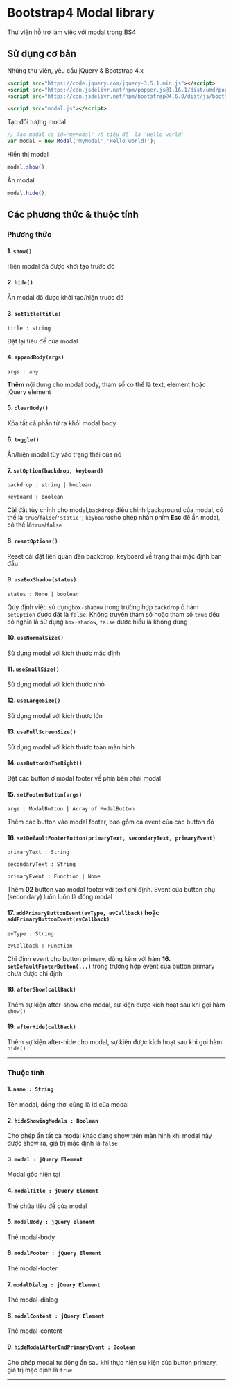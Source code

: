# Bootstrap4 Modal library

Thư viện hỗ trợ làm việc với modal trong BS4

## Sử dụng cơ bản

Nhúng thư viện, yêu cầu jQuery & Bootstrap 4.x

```xml
<script src="https://code.jquery.com/jquery-3.5.1.min.js"></script>
<script src="https://cdn.jsdelivr.net/npm/popper.js@1.16.1/dist/umd/popper.min.js"></script>
<script src="https://cdn.jsdelivr.net/npm/bootstrap@4.6.0/dist/js/bootstrap.min.js"></script>

<script src="modal.js"></script>
```

Tạo đối tượng modal

```javascript
// Tạo modal có id="myModal" và tiêu đề là 'Hello world'
var modal = new Modal('myModal','Hello world!');
```

Hiển thị modal

```javascript
modal.show();
```

Ẩn modal

```javascript
modal.hide();
```

## Các phương thức & thuộc tính

### Phương thức

#### 1. `show()`

Hiện modal đã được khởi tạo trước đó

#### 2. `hide()`

Ẩn modal đã được khởi tạo/hiện trước đó

#### 3. `setTitle(title)`

`title : string`

Đặt lại tiêu đề của modal

#### 4. `appendBody(args)`

`args : any`

**Thêm** nội dung cho modal body, tham số có thể là text, element hoặc jQuery element

#### 5. `clearBody()`

Xóa tất cả phần tử ra khỏi modal body

#### 6. `toggle()`

Ẩn/hiện modal tùy vào trạng thái của nó

#### 7. `setOption(backdrop, keyboard)`

`backdrop : string | boolean`

`keyboard : boolean`

Cài đặt tùy chỉnh cho modal,`backdrop` điều chỉnh background của modal, có thể là `true`/`false`/`'static'`;  `keyboard`cho phép nhấn phím **Esc** để ẩn modal, có thể là`true`/`false`

#### 8. `resetOptions()`

Reset cài đặt liên quan đến backdrop, keyboard về trạng thái mặc định ban đầu

#### 9. `useBoxShadow(status)`

`status : None | boolean`

Quy định việc sử dụng`box-shadow` trong trường hợp `backdrop` ở hàm `setOption` được đặt là `false`. Không truyền tham số hoặc tham số `true` đều có nghĩa là sử dụng `box-shadow`, `false` được hiểu là không dùng

#### 10. `useNormalSize()`

Sử dụng modal với kích thước mặc định

#### 11. `useSmallSize()`

Sử dụng modal với kích thước nhỏ

#### 12. `useLargeSize()`

Sử dụng modal với kích thước lớn

#### 13. `useFullScreenSize()`

Sử dụng modal với kích thước toàn màn hình

#### 14. `useButtonOnTheRight()`

Đặt các button ở modal footer về phía bên phải modal

#### 15. `setFooterButton(args)`

`args : ModalButton | Array of ModalButton`

Thêm các button vào modal footer, bao gồm cả event của các button đó

#### 16. `setDefaultFooterButton(primaryText, secondaryText, primaryEvent)`

`primaryText : String`

`secondaryText : String`

`primaryEvent : Function | None`

Thêm **02** button vào modal footer với text chỉ định. Event của button phụ (secondary) luôn luôn là đóng modal

#### 17. `addPrimaryButtonEvent(evType, evCallback)` hoặc `addPrimaryButtonEvent(evCallback)`

`evType : String`

`evCallback : Function`

Chỉ định event cho button primary, dùng kèm với hàm **16. `setDefaultFooterButton(...)`** trong trường hợp event của button primary chưa được chỉ định

#### 18. `afterShow(callBack)`

Thêm sự kiện after-show cho modal, sự kiện được kích hoạt sau khi gọi hàm `show()`

#### 19. `afterHide(callBack)`

Thêm sự kiện after-hide cho modal, sự kiện được kích hoạt sau khi gọi hàm `hide()`

---

### Thuộc tính

#### 1. `name : String`

Tên modal, đồng thời cũng là id của modal

#### 2. `hideShowingModals : Boolean`

Cho phép ẩn tất cả modal khác đang show trên màn hình khi modal này được show ra, giá trị mặc định là `false`

#### 3. `modal : jQuery Element`

Modal gốc hiện tại

#### 4. `modalTitle : jQuery Element`

Thẻ chứa tiêu đề của modal

#### 5. `modalBody : jQuery Element`

Thẻ modal-body

#### 6. `modalFooter : jQuery Element`

Thẻ modal-footer

#### 7. `modalDialog : jQuery Element`

Thẻ modal-dialog

#### 8. `modalContent : jQuery Element`

Thẻ modal-content

#### 9. `hideModalAfterEndPrimaryEvent : Boolean`

Cho phép modal tự động ẩn sau khi thực hiện sự kiện của button primary, giá trị mặc định là `true`

---
